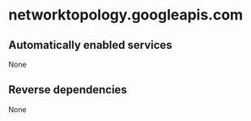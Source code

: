 # networktopology.googleapis.com

## Automatically enabled services

None

## Reverse dependencies

None
